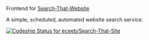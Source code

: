 Frontend for [Search-That-Website](https://search-that-site.herokuapp.com)


A simple, scheduled, automated website search service.

[ ![Codeship Status for eceeb/Search-That-Site](https://codeship.com/projects/4b541f80-c382-0132-e471-623a06368cf4/status?branch=master)](https://codeship.com/projects/73896)

